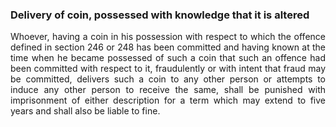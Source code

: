 ### Delivery of coin, possessed with knowledge that it is altered
<div style="text-align: justify">

Whoever, having a coin in his possession with respect to which the offence defined in section 246 or 248 has been committed and having known at the time when he became possessed of such a coin that such an offence had been committed with respect to it, fraudulently or with intent that fraud may be committed, delivers such a coin to any other person or attempts to induce any other person to receive the same, shall be punished with imprisonment of either description for a term which may extend to five years and shall also be liable to fine.

</div>
